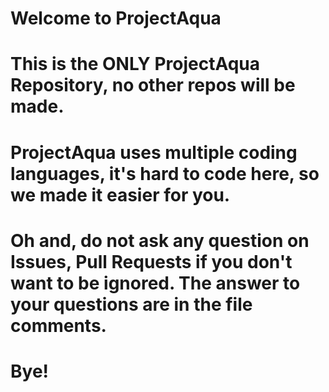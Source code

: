 # Welcome to ProjectAqua
# This is the ONLY ProjectAqua Repository, no other repos will be made.
# ProjectAqua uses multiple coding languages, it's hard to code here, so we made it easier for you.
# Oh and, do not ask any question on Issues, Pull Requests if you don't want to be ignored. The answer to your questions are in the file comments.
# Bye!
